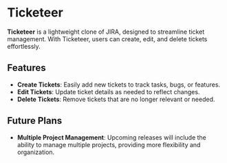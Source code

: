 # Ticketeer

**Ticketeer** is a lightweight clone of JIRA, designed to streamline ticket management. With Ticketeer, users can create, edit, and delete tickets effortlessly.

## Features

- **Create Tickets**: Easily add new tickets to track tasks, bugs, or features.
- **Edit Tickets**: Update ticket details as needed to reflect changes.
- **Delete Tickets**: Remove tickets that are no longer relevant or needed.

## Future Plans

- **Multiple Project Management**: Upcoming releases will include the ability to manage multiple projects, providing more flexibility and organization.
